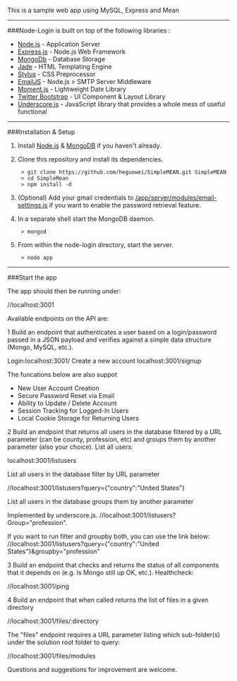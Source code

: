 This is a sample web app using MySQL, Express and Mean
***
###Node-Login is built on top of the following libraries :

* [Node.js](http://nodejs.org/) - Application Server
* [Express.js](http://expressjs.com/) - Node.js Web Framework
* [MongoDb](http://www.mongodb.org/) - Database Storage
* [Jade](http://jade-lang.com/) - HTML Templating Engine
* [Stylus](http://learnboost.github.com/stylus/) - CSS Preprocessor
* [EmailJS](http://github.com/eleith/emailjs) - Node.js > SMTP Server Middleware
* [Moment.js](http://momentjs.com/) - Lightweight Date Library
* [Twitter Bootstrap](http://twitter.github.com/bootstrap/) - UI Component & Layout Library
* [Underscore.js](http://underscorejs.org/) -  JavaScript library that provides a whole mess of useful functional 

***

###Installation & Setup
1. Install [Node.js](https://nodejs.org/) & [MongoDB](https://www.mongodb.org/) if you haven't already.
2. Clone this repository and install its dependencies.
		
		> git clone https://github.com/heguowei/SimpleMEAN.git SimpleMEAN
		> cd SimpleMean
		> npm install -d
		
3. (Optional) Add your gmail credentials to [/app/server/modules/email-settings.js](https://github.com/braitsch/node-login/blob/master/app/server/modules/email-settings.js) if you want to enable the password retrieval feature.
4. In a separate shell start the MongoDB daemon.

		> mongod

5. From within the node-login directory, start the server.

		> node app

---

###Start the app

The app should then be running under:

//localhost:3001

Available endpoints on the API are:

1 Build an endpoint that authenticates a user based on a login/password passed in a JSON payload and verifies against a simple data structure (Mongo, MySQL, etc.).

Login:localhost:3001/
Create a new account localhost:3001/signup

The funcations below are also suppot
* New User Account Creation
* Secure Password Reset via Email
* Ability to Update / Delete Account
* Session Tracking for Logged-In Users
* Local Cookie Storage for Returning Users

2 Build an endpoint that returns all users in the database filtered by a URL parameter (can be county, profession, etc) and groups them by another parameter (also your choice).
List all users:

localhost:3001/listusers

List all users in the database filter by URL parameter

//localhost:3001/listusers?query={"country":"United States"}

List all users in the database groups them by another parameter 

Implemented by underscore.js. 
//localhost:3001/listusers?Group="profession".

If you want to run filter and groupby both, you can use the link below:
//localhost:3001/listusers?query={"country":"United States"}&groupby="profession"

3 Build an endpoint that checks and returns the status of all components that it depends on (e.g. Is Mongo still up OK, etc.).
Healthcheck:

//localhost:3001/ping

4 Build an endpoint that when called returns the list of files in a given directory

//localhost:3001/files/:directory

The "files" endpoint requires a URL parameter listing which sub-folder(s) under the solution root folder to query:

//localhost:3001/files/modules


Questions and suggestions for improvement are welcome.